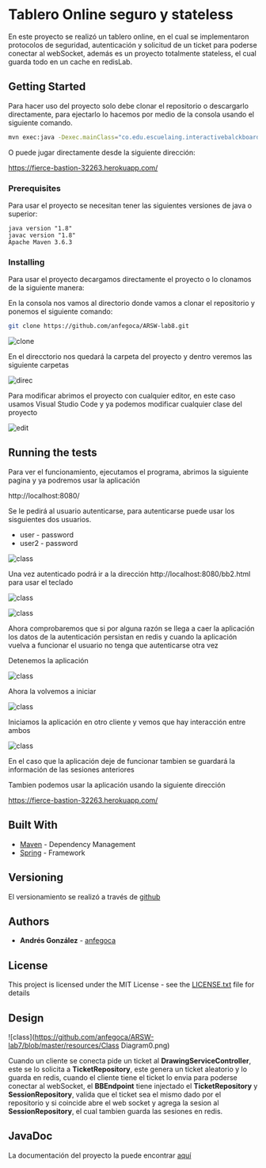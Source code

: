 # Tablero Online seguro y stateless
En este proyecto se realizó un tablero online, en el cual se implementaron protocolos de seguridad, autenticación y solicitud de un ticket para poderse conectar al webSocket,
además es un proyecto totalmente stateless, el cual guarda todo en un cache en redisLab.

## Getting Started

Para hacer uso del proyecto solo debe clonar el repositorio o descargarlo directamente, para ejectarlo lo hacemos por medio de la consola usando el siguiente comando.

```bash
mvn exec:java -Dexec.mainClass="co.edu.escuelaing.interactivebalckboardlife.BBAppStarter"
```

O puede jugar directamente desde la siguiente dirección:

https://fierce-bastion-32263.herokuapp.com/

### Prerequisites

Para usar el proyecto se necesitan tener las siguientes versiones de java o superior:

```
java version "1.8"
javac version "1.8"
Apache Maven 3.6.3
```

### Installing

Para usar el proyecto decargamos directamente el proyecto o lo clonamos de la siguiente manera:

En la consola nos vamos al directorio donde vamos a clonar el repositorio y ponemos el siguiente comando:

```bash
git clone https://github.com/anfegoca/ARSW-lab8.git

```
![clone](https://github.com/anfegoca/ARSW-lab8/blob/master/resources/1.png)

En el direcctorio nos quedará la carpeta del proyecto y dentro veremos las siguiente carpetas

![direc](https://github.com/anfegoca/ARSW-lab8/blob/master/resources/2.png)

Para modificar abrimos el proyecto con cualquier editor, en este caso usamos Visual Studio Code y ya podemos modificar cualquier clase del proyecto

![edit](https://github.com/anfegoca/ARSW-lab8/blob/master/resources/3.png)


## Running the tests

Para ver el funcionamiento, ejecutamos el programa, abrimos la siguiente pagina y ya podremos usar la aplicación

http://localhost:8080/

Se le pedirá al usuario autenticarse, para autenticarse puede usar los sisguientes dos usuarios.
* user - password
* user2 - password

![class](https://github.com/anfegoca/ARSW-lab8/blob/master/resources/4.png)

Una vez autenticado podrá ir a la dirección http://localhost:8080/bb2.html para usar el teclado

![class](https://github.com/anfegoca/ARSW-lab8/blob/master/resources/5.png)

![class](https://github.com/anfegoca/ARSW-lab8/blob/master/resources/6.png)

Ahora comprobaremos que si por alguna razón se llega a caer la aplicación los datos de la autenticación persistan en redis y cuando la aplicación vuelva a funcionar el usuario no
tenga que autenticarse otra vez

Detenemos la aplicación

![class](https://github.com/anfegoca/ARSW-lab8/blob/master/resources/7.png)

Ahora la volvemos a iniciar

![class](https://github.com/anfegoca/ARSW-lab8/blob/master/resources/8.png)

Iniciamos la aplicación en otro cliente y vemos que hay interacción entre ambos

![class](https://github.com/anfegoca/ARSW-lab7/blob/master/resources/9.png)

En el caso que la aplicación deje de funcionar tambien se guardará la información de las sesiones anteriores


Tambien podemos usar la aplicación usando la siguiente dirección

https://fierce-bastion-32263.herokuapp.com/


## Built With

* [Maven](https://maven.apache.org/) - Dependency Management
* [Spring](https://spring.io/projects/spring-boot) - Framework


## Versioning

El versionamiento se realizó a través de [github](https://github.com/anfegoca/ARSW-lab8.git)

## Authors

* **Andrés González** - [anfegoca](https://github.com/anfegoca)


## License

This project is licensed under the MIT License - see the [LICENSE.txt](LICENSE.txt) file for details

## Design

![class](https://github.com/anfegoca/ARSW-lab7/blob/master/resources/Class Diagram0.png)

Cuando un cliente se conecta pide un ticket al **DrawingServiceController**, este se lo solicita a **TicketRepository**, este genera un ticket aleatorio y lo guarda en redis, cuando
el cliente tiene el ticket lo envia para poderse conectar al webSocket, el **BBEndpoint** tiene injectado el **TicketRepository** y **SessionRepository**, valida que el ticket sea el
mismo dado por el repositorio y si coincide abre el web socket y agrega la sesion al **SessionRepository**, el cual tambien guarda las sesiones en redis.

## JavaDoc

La documentación del proyecto la puede encontrar [aquí](https://github.com/anfegoca/ARSW-lab8/tree/master/site/apidocs)
